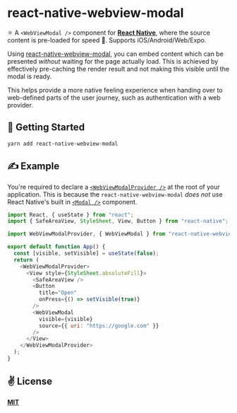 # react-native-webview-modal



⚛️ A `<WebViewModal />` component for [**React Native**](https://reactnative.dev), where the source content is pre-loaded for speed 🏁.  Supports iOS/Android/Web/Expo.  

Using [react-native-webview-modal](https://github.com/cawfree/react-native-webview-modal), you can embed content which can be presented _without_ waiting for the page actually load. This is achieved by effectively pre-caching the render result and not making this visible until the modal is ready.

This helps provide a more native feeling experience when handing over to web-defined parts of the user journey, such as authentication with a web provider.

## 🚀 Getting Started

```
yarn add react-native-webview-modal
```

## ✍️ Example

You're required to declare a [`<WebViewModalProvider />`](https://github.com/cawfree/react-native-webview-modal/blob/main/src/components/WebViewModal.js) at the root of your application. This is because the `react-native-webview-modal` _does not_ use React Native's built in [`<Modal />`](https://reactnative.dev/docs/modal) component.

```javascript
import React, { useState } from "react";
import { SafeAreaView, StyleSheet, View, Button } from "react-native";

import WebViewModalProvider, { WebViewModal } from "react-native-webview-modal";

export default function App() {
  const [visible, setVisible] = useState(false);
  return (
    <WebViewModalProvider>
      <View style={StyleSheet.absoluteFill}>
        <SafeAreaView />
        <Button
          title="Open"
          onPress={() => setVisible(true)}
        />
        <WebViewModal
          visible={visible}
          source={{ uri: "https://google.com" }}
        />
      </View>
    </WebViewModalProvider>
  );
}
```

## ✌️ License
[**MIT**](./LICENSE)
